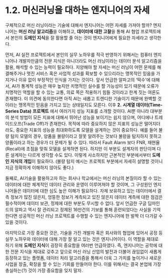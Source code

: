 # 1.2. 머신러닝을 대하는 엔지니어의 자세

구체적으로 머신 러닝이라는 기술에 대해서 엔지니어는 어떤 자세를 가져야 할까? 엔지니어는 **머신 러닝 알고리즘**을 이해하고, **데이터에 대한 고찰**을 통해 AI 협업 프로젝트에서 본인의 **도메인 지식**을 잘 활용할 줄 아는 것이 엔지니어에게 필요한 자세라고 생각한다.

먼저, AI 실전 프로젝트에서 본인의 실무 노하우를 적극 반영하기 위해서는 컴퓨터 엔지니어나 개발자만큼의 전문 지식은 아니더라도 머신 러닝이라는 데이터 분석 알고리즘을 활용, 해석할 수 있는 능력이 필요하다. 지양해야 할 자세는 머신 러닝이 어떤 문제를 해결해주거나 멋진 서비스 혹은 사업적 성과를 확보할 수 있으리라는 맹목적인 믿음을 가지거나 이유 없이 부정적인 인식을 가지는 것이다. 앞서 언급한 알파고의 ‘떡수’에 대해서, AI가 통계적 성능은 매우 높지만 치명적인 실수를 할 가능성이 있기 때문에 오류가 치명적인 역할을 할 수 있는 교통, 의료 쪽은 적용하기 힘들 것이라고 한계 짓는 여론도 존재했다. 이 의견에 동의한다면 아직 AI는 새롭고 트렌디한 기술이기 때문에 완벽할 것이라는 맹목적인 믿음을 가지고 있는 상태일지도 모른다. 이후 **2.** **시계열 데이터\(Time-Series Data\)** **프로젝트** 에서 여러가지 성능 지표를 소개할 것이다. AI뿐 아니라 대부분의 분석 방법이 모든 지표에 대해서 뛰어난 성능을 보이기는 쉽지 않으며, 어디에나 트레이드오프\(Trade Off\)가 존재한다. 목적에 따라 중요하지 않은 지표의 성능은 떨어지더라도, 중요한 지표의 성능을 최대화하도록 모델을 설계하는 것이 중요하다. 예를 들어 불량 탐지 모델의 경우, 양품을 불량이라고 잘못 알려주는 것보다 불량을 탐지하지 못하고 양품이라고 하는 경우가 더 문제가 될 수 있다. 따라서 Fault Alarm 보다 FNR, 재현율\(Recall\)에 초점을 맞춰 모델을 설계하면 된다. 하지만 이 부분도 설계자의 판단이며 다른 설계자는 다르게 생각할 수도 있다. 이렇게 사소하지만 근본적인 부분에서부터 **도메인 지식의 개입**이 필요하다. \(불량 탐지 예시는 프로젝트 부분에서 자세히 설명할 것이니 지금 정확하게 이해하지 않아도 좋다.\)

둘째로, AI기술을 활용하고자 하는 회사나 학교에서는 머신 러닝의 본질이라 할 수 있는 데이터에 대한 체계적인 데이터 관리와 운영이 이루어져야 할 것이며, 그 구성원인 엔지니어들은 데이터에 대한 심도 높은 이해가 필요하다. 자체 보유하고 있는 데이터에서 결측 정보가 많진 않은지, 엉뚱한 정보가 계측되고 있진 않은지 데이터 계측에 대한 점검은 필수적이며 데이터 보관, 정제에 대한 부분도 무시할 수 없다. 앞서 언급한 구글 딥마인드의 알파고 역시 잘 관리되고 정제된 16만건의 기보를 통해 훈련되었다는 사실을 기억한다면 성공적인 머신 러닝 프로젝트를 수행할 수 있는 엔지니어에 한 발짝 더 다가갈 수 있을 것이다.

마지막으로 가장 중요한 것은, 기술을 가진 개발자 혹은 회사와의 협업에 있어서 공정 등 실무 노하우와 데이터에 대해 가장 잘 알고 있는 것은 엔지니어이다. 이 역할을 제대로 하기 위해 **도메인 지식**이 굉장히 중요함을 여러번 언급하였다. 즉, 엔지니어는 공학에 대한 전문 지식을 제대로 갖추고 앞으로 머신 러닝 산업의 발전과 더불어 끊임없이 새롭게 등장하고 있는 플랫폼, 데이터 처리 알고리즘을 통해서 더욱 그 가치를 높이거나 새로운 사업을 창출, 확장을 할 수 있는 기회를 만들어야 한다. 이를 위해서는 결국 본업에 가장 충실하는\(?\) 것이 가장 중요함을 잊지 말자.

